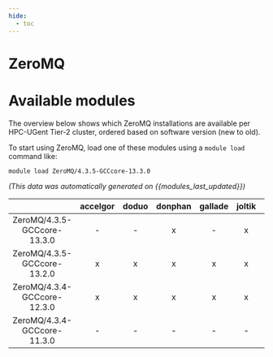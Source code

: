 ```yaml
---
hide:
  - toc
---
```


ZeroMQ
======

# Available modules


The overview below shows which ZeroMQ installations are available per HPC-UGent Tier-2 cluster, ordered based on software version (new to old).

To start using ZeroMQ, load one of these modules using a `module load` command like:

```shell
module load ZeroMQ/4.3.5-GCCcore-13.3.0
```

*(This data was automatically generated on {{modules_last_updated}})*  

| |accelgor|doduo|donphan|gallade|joltik|shinx|
| :---: | :---: | :---: | :---: | :---: | :---: | :---: |
|ZeroMQ/4.3.5-GCCcore-13.3.0|-|-|x|-|x|-|
|ZeroMQ/4.3.5-GCCcore-13.2.0|x|x|x|x|x|x|
|ZeroMQ/4.3.4-GCCcore-12.3.0|x|x|x|x|x|x|
|ZeroMQ/4.3.4-GCCcore-11.3.0|-|-|-|-|-|x|

